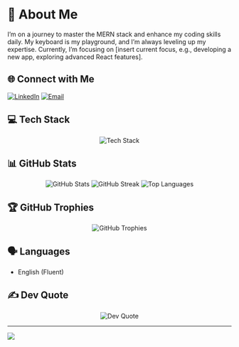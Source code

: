# 🌟 About Me
I’m on a journey to master the MERN stack and enhance my coding skills daily. My keyboard is my playground, and I’m always leveling up my expertise. Currently, I’m focusing on [insert current focus, e.g., developing a new app, exploring advanced React features].

## 🌐 Connect with Me
[![LinkedIn](https://img.shields.io/badge/LinkedIn-%230077B5.svg?logo=linkedin&logoColor=white)](https://linkedin.com/in/ziyan-chasmawala-4658b8239/)
[![Email](https://img.shields.io/badge/Email-%23D14836.svg?logo=gmail&logoColor=white)](mailto:ziyan.chasmawala@gmail.com)

## 💻 Tech Stack
<div align="center">
  <img src="https://skillicons.dev/icons?i=python,java,c,javascript,kotlin,css,html,aws,react,express,nodejs,tailwindcss,vite,mongodb,mysql,figma,numpy,pandas,scikit-learn,matplotlib" alt="Tech Stack" />
</div>

## 📊 GitHub Stats
<div align="center">
  <img src="https://github-readme-stats.vercel.app/api?username=ziyanchasmawala&theme=dark&hide_border=true" alt="GitHub Stats" />
  <img src="https://github-readme-streak-stats.herokuapp.com/?user=ziyanchasmawala&theme=dark&hide_border=true" alt="GitHub Streak" />
  <img src="https://github-readme-stats.vercel.app/api/top-langs/?username=ziyanchasmawala&theme=dark&hide_border=true&layout=compact" alt="Top Languages" />
</div>

## 🏆 GitHub Trophies
<div align="center">
  <img src="https://github-profile-trophy.vercel.app/?username=ziyanchasmawala&theme=dark&no-frame=true&margin-w=4" alt="GitHub Trophies" />
</div>

## 🗣️ Languages
- English (Fluent)

## ✍️ Dev Quote
<div align="center">
  <img src="https://quotes-github-readme.vercel.app/api?type=horizontal&theme=radical" alt="Dev Quote" />
</div>

---

[![](https://visitcount.itsvg.in/api?id=ziyanchasmawala&icon=0&color=0)](https://visitcount.itsvg.in)
